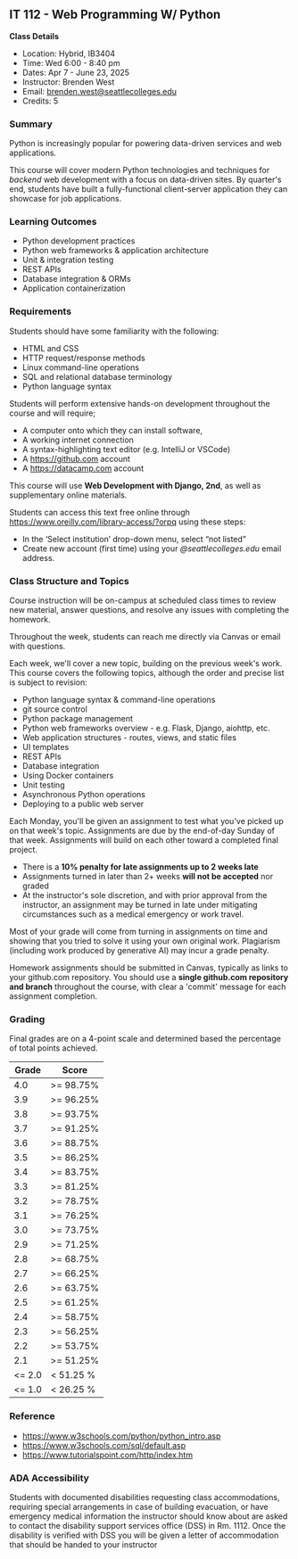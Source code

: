 IT 112 - Web Programming W/ Python
--------

**Class Details**

- Location: Hybrid, IB3404
- Time: Wed 6:00 - 8:40 pm
- Dates: Apr 7 - June 23, 2025
- Instructor: Brenden West
- Email: brenden.west@seattlecolleges.edu
- Credits: 5

### Summary

Python is increasingly popular for powering data-driven services and web applications. 

This course will cover modern Python technologies and techniques for *backend* web development with a focus on data-driven sites. By quarter's end, students have built a fully-functional client-server application they can showcase for job applications.

### Learning Outcomes
- Python development practices
- Python web frameworks & application architecture
- Unit & integration testing
- REST APIs
- Database integration & ORMs
- Application containerization

### Requirements

Students should have some familiarity with the following:

- HTML and CSS
- HTTP request/response methods
- Linux command-line operations
- SQL and relational database terminology
- Python language syntax

Students will perform extensive hands-on development throughout the course and will require;

- A computer onto which they can install software,
- A working internet connection
- A syntax-highlighting text editor (e.g. IntelliJ or VSCode)
- A https://github.com account
- A https://datacamp.com account

This course will use **Web Development with Django, 2nd**, as well as supplementary online materials.

Students can access this text free online through  https://www.oreilly.com/library-access/?orpq using these steps:

- In the ‘Select institution’ drop-down menu, select “not listed”
- Create new account (first time) using your *@seattlecolleges.edu* email address.

### Class Structure and Topics

Course instruction will be on-campus at scheduled class times to review new material, answer questions, and resolve any issues with completing the homework.

Throughout the week, students can reach me directly via Canvas or email with questions.

Each week, we'll cover a new topic, building on the previous week's work. This course covers the following topics, although the order and precise list is subject to revision:

- Python language syntax & command-line operations
- git source control
- Python package management
- Python web frameworks overview - e.g. Flask, Django, aiohttp, etc.
- Web application structures - routes, views, and static files
- UI templates
- REST APIs
- Database integration
- Using Docker containers
- Unit testing
- Asynchronous Python operations
- Deploying to a public web server

Each Monday, you'll be given an assignment to test what you've picked up on that week's topic. Assignments are due by the end-of-day Sunday of that week. Assignments will build on each other toward a completed final project.

-  There is a **10% penalty for late assignments up to 2 weeks late**
-  Assignments turned in later than 2+ weeks **will not be accepted** nor graded
-  At the instructor's sole discretion, and with prior approval from the instructor, an assignment may be turned in late under mitigating circumstances such as a medical emergency or work travel.

Most of your grade will come from turning in assignments on time and showing that you tried to solve it using your own original work. Plagiarism (including work produced by generative AI) may incur a grade penalty.

Homework assignments should be submitted in Canvas, typically as links to your github.com repository. You should use a **single github.com repository and branch** throughout the course, with clear a 'commit' message for each assignment completion.

### Grading

Final grades are on a 4-point scale and determined based the percentage of total points achieved.

| Grade  | Score      |
|--------|------------|
| 4.0    | \>= 98.75% |
| 3.9    | \>= 96.25% |
| 3.8    | \>= 93.75% |
| 3.7    | \>= 91.25% |
| 3.6    | \>= 88.75% |
| 3.5    | \>= 86.25% |
| 3.4    | \>= 83.75% |
| 3.3    | \>= 81.25% |
| 3.2    | \>= 78.75% |
| 3.1    | \>= 76.25% |
| 3.0    | \>= 73.75% |
| 2.9    | \>= 71.25% |
| 2.8    | \>= 68.75% |
| 2.7    | \>= 66.25% |
| 2.6    | \>= 63.75% |
| 2.5    | \>= 61.25% |
| 2.4    | \>= 58.75% |
| 2.3    | \>= 56.25% |
| 2.2    | \>= 53.75% |
| 2.1    | \>= 51.25% |
| <= 2.0 | < 51.25 %  |
| <= 1.0 | < 26.25 %  |

### Reference

- https://www.w3schools.com/python/python_intro.asp
- https://www.w3schools.com/sql/default.asp
- https://www.tutorialspoint.com/http/index.htm

### ADA Accessibility

Students with documented disabilities requesting class accommodations, requiring special arrangements in case of building evacuation, or have emergency medical information the instructor should know about are asked to contact the disability support services office (DSS) in Rm. 1112. Once the disability is verified with DSS you will be given a letter of accommodation that should be handed to your instructor
